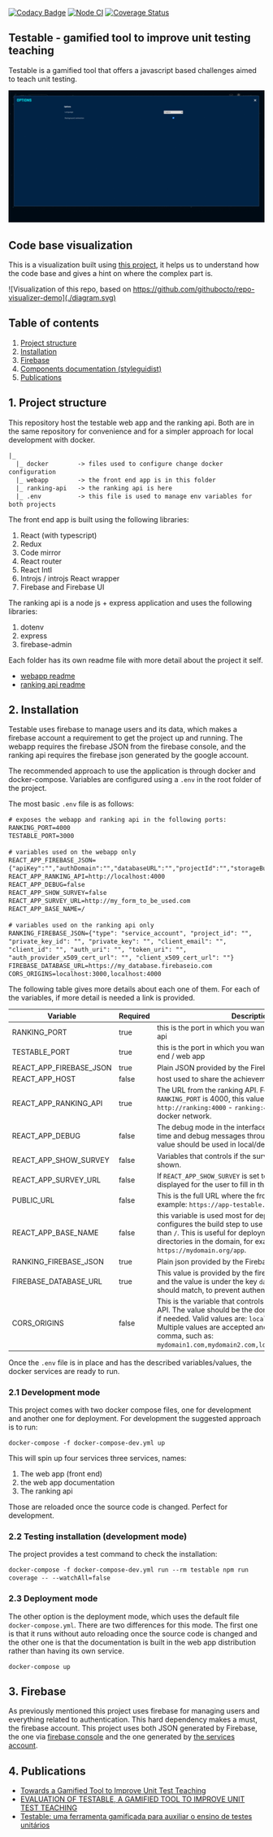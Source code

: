 [![Codacy Badge](https://app.codacy.com/project/badge/Grade/6df65172ce484aec85691c7f0e354d9a)](https://www.codacy.com/gh/marabesi/testable/dashboard?utm_source=github.com&amp;utm_medium=referral&amp;utm_content=marabesi/testable&amp;utm_campaign=Badge_Grade)
[![Node CI](https://github.com/marabesi/testable/actions/workflows/pipeline.yml/badge.svg)](https://github.com/marabesi/testable/actions/workflows/pipeline.yml)
[![Coverage Status](https://coveralls.io/repos/github/marabesi/testable/badge.svg?branch=master)](https://coveralls.io/github/marabesi/testable?branch=master)

## Testable - gamified tool to improve unit testing teaching

Testable is a gamified tool that offers a javascript based challenges aimed to
teach unit testing.

![Testable intro](concept.gif "Testable")

## Code base visualization

This is a visualization built using [this project](https://github.com/githubocto/repo-visualizer-demo), it
helps us to understand how the code base and gives a hint on where the
complex part is.

![Visualization of this repo, based on https://github.com/githubocto/repo-visualizer-demo](./diagram.svg)

## Table of contents

1. [Project structure](#1-project-structure)
2. [Installation](#2-installation)
3. [Firebase](#3-firebase)
4. [Components documentation (styleguidist)](https://testable.netlify.app/docs)
5. [Publications](#4-publications)

## 1. Project structure

This repository host the testable web app and the ranking api. Both are
in the same repository for convenience and for a simpler approach
for local development with docker.

```
|_
  |_ docker        -> files used to configure change docker configuration
  |_ webapp        -> the front end app is in this folder
  |_ ranking-api   -> the ranking api is here
  |_ .env          -> this file is used to manage env variables for both projects
```

The front end app is built using the following libraries:

1. React (with typescript)
2. Redux
3. Code mirror
4. React router
5. React Intl
6. Introjs / introjs React wrapper
7. Firebase and Firebase UI

The ranking api is a node js + express application and uses the following libraries:

1. dotenv
2. express
3. firebase-admin

Each folder has its own readme file with more detail about the project it self.

- [webapp readme](webapp/README.md)
- [ranking api readme](ranking-api/README.md)

## 2. Installation

Testable uses firebase to manage users and its data, which makes a firebase
account a requirement to get the project up and running. The webapp
requires the firebase JSON from the firebase console, and the ranking
api requires the firebase json generated by the google account.

The recommended approach to use the application is through docker and docker-compose.
Variables are configured using a `.env` in the root folder of the project.

The most basic `.env` file is as follows:

```
# exposes the webapp and ranking api in the following ports:
RANKING_PORT=4000
TESTABLE_PORT=3000

# variables used on the webapp only
REACT_APP_FIREBASE_JSON={"apiKey":"","authDomain":"","databaseURL":"","projectId":"","storageBucket":"","messagingSenderId":"","appId":""}
REACT_APP_RANKING_API=http://localhost:4000
REACT_APP_DEBUG=false
REACT_APP_SHOW_SURVEY=false
REACT_APP_SURVEY_URL=http://my_form_to_be_used.com
REACT_APP_BASE_NAME=/

# variables used on the ranking api only
RANKING_FIREBASE_JSON={"type": "service_account", "project_id": "", "private_key_id": "", "private_key": "", "client_email": "", "client_id": "", "auth_uri": "", "token_uri": "", "auth_provider_x509_cert_url": "", "client_x509_cert_url": ""}
FIREBASE_DATABASE_URL=https://my_database.firebaseio.com
CORS_ORIGINS=localhost:3000,localhost:4000
```

The following table gives more details about each one of them. For each
of the variables, if more detail is needed a link is provided.

| Variable                | Required | Description                                                                                                                                                                                                                                                                                                  |
|-------------------------|---------|--------------------------------------------------------------------------------------------------------------------------------------------------------------------------------------------------------------------------------------------------------------------------------------------------------------|
| RANKING_PORT            | true    | this is the port in which you want to expose the ranking api                                                                                                                                                                                                                                                 |
| TESTABLE_PORT           | true    | this is the port in which you want to expose the front end / web app                                                                                                                                                                                                                                         |
| REACT_APP_FIREBASE_JSON | true    | Plain JSON provided by the Firebase console                                                                                                                                                                                                                                                                  |
| REACT_APP_HOST          | false   | host used to share the achievements in the social media                                                                                                                                                                                                                                                      |                                                                                                                                                                                                                                                       |
| REACT_APP_RANKING_API   | true    | The URL from the ranking API. For example, if the `RANKING_PORT` is 4000, this value would be `http://ranking:4000` - `ranking:4000` comes from the docker network.                                                                                                                                          |
| REACT_APP_DEBUG         | false   | The debug mode in the interface allows a fast travel in time and debug messages through the dev tool. This value should be used in local/development mode only                                                                                                                                               |
| REACT_APP_SHOW_SURVEY   | false   | Variables that controls if the survey button show be shown.                                                                                                                                                                                                                                                  |
| REACT_APP_SURVEY_URL    | false   | If `REACT_APP_SHOW_SURVEY` is set to true, then this URL is displayed for the user to fill in the survey.                                                                                                                                                                                                    |
| PUBLIC_URL              | false   | This is the full URL where the frontend is running, for example: `https://app-testable.herokuapp.com`                                                                                                                                                                                                        |
| REACT_APP_BASE_NAME     | false   | this variable is used most for deployment purposes. It configures the build step to use a different base name than `/`. This is useful for deployments under sub directories in the domain, for example: `https://mydomain.org/app`.                                                                         |
| RANKING_FIREBASE_JSON   | true    | Plain json provided by the Firebase services account                                                                                                                                                                                                                                                         |
| FIREBASE_DATABASE_URL   | true    | This value is provided by the firebase console JSON, and the value is under the key `databaseURL`. Both values should match, to prevent authentication issues.                                                                                                                                               |
| CORS_ORIGINS            | false   | This is the variable that controls the CORS in the ranking API. The value should be the domain name and the port if needed. Valid values are: `localhost` or `localhost:3000`. Multiple values are accepted and they must be split by comma, such as: `mydomain1.com,mydomain2.com,localhost:3000,localhost` |

Once the `.env` file is in place and has the described variables/values,
the docker services are ready to run.

### 2.1 Development mode

This project comes with two docker compose files, one for development and another
one for deployment. For development the suggested approach is to run:

```
docker-compose -f docker-compose-dev.yml up
```

This will spin up four services three services, names:

1. The web app (front end)
2. the web app documentation
3. The ranking api

Those are reloaded once the source code is changed. Perfect for development.

### 2.2 Testing installation (development mode)

The project provides a test command to check the installation:

```
docker-compose -f docker-compose-dev.yml run --rm testable npm run coverage -- --watchAll=false
```

### 2.3 Deployment mode

The other option is the deployment mode, which uses the default file `docker-compose.yml`.
There are two differences for this mode. The first one is that it runs without
auto reloading once the source code is changed and the other one is that
the documentation is built in the web app distribution rather than having its own service.

```
docker-compose up
```

## 3. Firebase

As previously mentioned this project uses firebase for managing users and
everything related to authentication. This hard dependency makes a must,
the firebase account. This project uses both JSON generated by Firebase,
the one via [firebase console](https://console.firebase.google.com) and
the one generated by [the services account](https://firebase.google.com/docs/admin/setup).

## 4. Publications

- [Towards a Gamified Tool to Improve Unit Test Teaching](https://ieeexplore.ieee.org/abstract/document/8994972)
- [EVALUATION OF TESTABLE, A GAMIFIED TOOL TO IMPROVE UNIT TEST TEACHING](https://library.iated.org/view/MARABESI2020EVA)
- [Testable: uma ferramenta gamificada para auxiliar o ensino de testes unitários](https://loja.editoradialetica.com/loja/produto.php?loja=791959&IdProd=1244243593&iniSession=1&623b524a82509)
